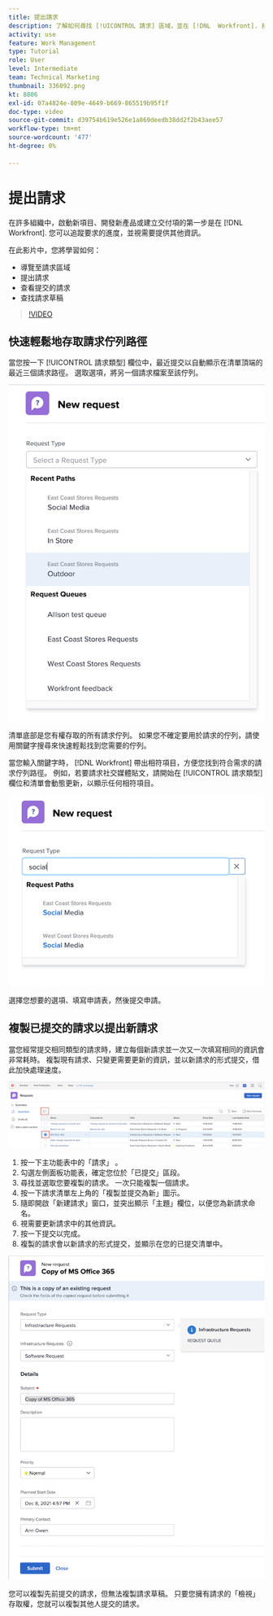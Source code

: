 ```yaml
---
title: 提出請求
description: 了解如何尋找 [!UICONTROL 請求] 區域，並在 [!DNL  Workfront]. 接著，了解如何檢視提交的請求和草稿請求。
activity: use
feature: Work Management
type: Tutorial
role: User
level: Intermediate
team: Technical Marketing
thumbnail: 336092.png
kt: 8806
exl-id: 07a4824e-809e-4649-b669-865519b95f1f
doc-type: video
source-git-commit: d39754b619e526e1a869deedb38dd2f2b43aee57
workflow-type: tm+mt
source-wordcount: '477'
ht-degree: 0%

---
```


# 提出請求

在許多組織中，啟動新項目、開發新產品或建立交付項的第一步是在 [!DNL Workfront]. 您可以追蹤要求的進度，並視需要提供其他資訊。

在此影片中，您將學習如何：

* 導覽至請求區域
* 提出請求
* 查看提交的請求
* 查找請求草稿

>[!VIDEO](https://video.tv.adobe.com/v/336092/?quality=12)

## 快速輕鬆地存取請求佇列路徑

當您按一下 [!UICONTROL 請求類型] 欄位中，最近提交以自動顯示在清單頂端的最近三個請求路徑。 選取選項，將另一個請求檔案至該佇列。

![「請求類型」功能表，顯示最近的請求路徑清單](assets/collaborator-fundamentals-1.png)

清單底部是您有權存取的所有請求佇列。 如果您不確定要用於請求的佇列，請使用關鍵字搜尋來快速輕鬆找到您需要的佇列。

當您輸入關鍵字時， [!DNL Workfront] 帶出相符項目，方便您找到符合需求的請求佇列路徑。 例如，若要請求社交媒體貼文，請開始在 [!UICONTROL 請求類型] 欄位和清單會動態更新，以顯示任何相符項目。

![「請求類型」功能表中輸入字詞，用於顯示最近的請求路徑](assets/collaborator-fundamentals-2.png)

選擇您想要的選項、填寫申請表，然後提交申請。

## 複製已提交的請求以提出新請求

當您經常提交相同類型的請求時，建立每個新請求並一次又一次填寫相同的資訊會非常耗時。 複製現有請求、只變更需要更新的資訊，並以新請求的形式提交，借此加快處理速度。

![顯示如何選取和複製請求的畫面影像。](assets/copy-a-request-icon.png)

1. 按一下主功能表中的「請求」 。
1. 勾選左側面板功能表，確定您位於「已提交」區段。
1. 尋找並選取您要複製的請求。 一次只能複製一個請求。
1. 按一下請求清單左上角的「複製並提交為新」圖示。
1. 隨即開啟「新建請求」窗口，並突出顯示「主題」欄位，以便您為新請求命名。
1. 視需要更新請求中的其他資訊。
1. 按一下提交以完成。
1. 複製的請求會以新請求的形式提交，並顯示在您的已提交清單中。

![顯示如何選取和複製請求的畫面影像。](assets/copy-of-a-request.png)

您可以複製先前提交的請求，但無法複製請求草稿。 只要您擁有請求的「檢視」存取權，您就可以複製其他人提交的請求。

<!---
Learn more
Requests area overview
Create and submit Workfront requests
Guides
Make a work request
--->
